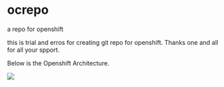 # ocrepo
a repo for openshift 

this is trial and erros for creating git repo for openshift.
Thanks one and all for all your spport.

Below is the Openshift Architecture.

![](https://github.com/damalanka/ocrepo/issues/2#issue-877859011)
